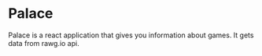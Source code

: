 # Palace

Palace is a react application that gives you information about games.
It gets data from rawg.io api.

